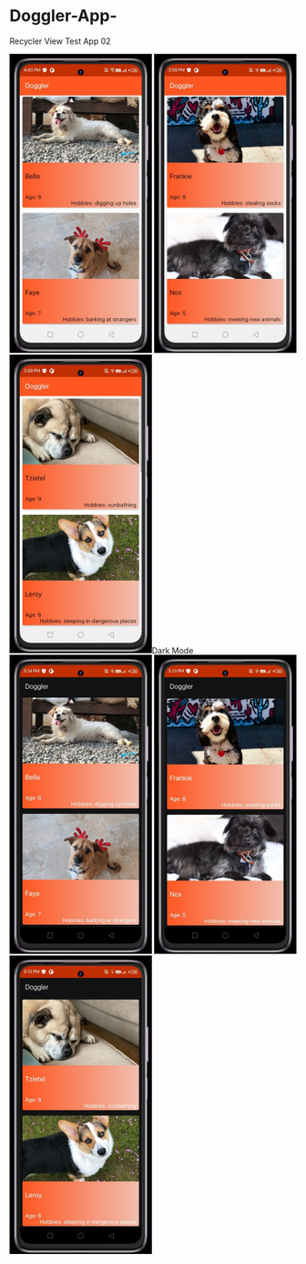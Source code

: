 # Doggler-App-
Recycler View Test App 02
<p align = "left">
<img src = "app/src/main/res/drawable/screenShot01.jpg" width = "250">
<img src = "app/src/main/res/drawable/screenShot02.jpg" width = "250">
<img src = "app/src/main/res/drawable/screenShot03.jpg" width = "250">Dark Mode
<img src = "app/src/main/res/drawable/screenShot04.jpg" width = "250">
<img src = "app/src/main/res/drawable/screenShot05.jpg" width = "250">
<img src = "app/src/main/res/drawable/screenShot06.jpg" width = "250">
</p>
